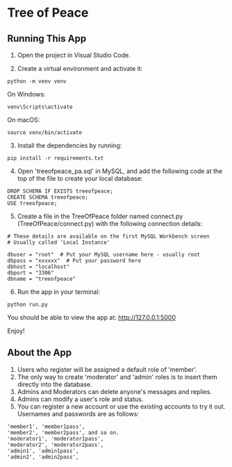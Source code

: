 # Tree of Peace

## Running This App

1. Open the project in Visual Studio Code.

2. Create a virtual environment and activate it:

```
python -m venv venv
```

On Windows:

```
venv\Scripts\activate
```

On macOS:

```
source venv/bin/activate
```

3. Install the dependencies by running:

```
pip install -r requirements.txt
```

4. Open 'treeofpeace_pa.sql' in MySQL, and add the following code at the top of the file to create your local database:

```
DROP SCHEMA IF EXISTS treeofpeace;
CREATE SCHEMA treeofpeace;
USE treeofpeace;
```

5. Create a file in the TreeOfPeace folder named connect.py (TreeOfPeace/connect.py) with the following connection details:

```
# These details are available on the first MySQL Workbench screen
# Usually called 'Local Instance'

dbuser = "root"  # Put your MySQL username here - usually root
dbpass = "xxxxxx"  # Put your password here
dbhost = "localhost"
dbport = "3306"
dbname = "treeofpeace"
```

6. Run the app in your terminal:

```
python run.py
```

You should be able to view the app at: http://127.0.0.1:5000

Enjoy!

## About the App

1. Users who register will be assigned a default role of 'member'.
2. The only way to create 'moderator' and 'admin' roles is to insert them directly into the database.
3. Admins and Moderators can delete anyone's messages and replies.
4. Admins can modify a user's role and status.
5. You can register a new account or use the existing accounts to try it out. Usernames and passwords are as follows:

```
'member1', 'member1pass',
'member2', 'member2pass', and so on.
'moderator1', 'moderator1pass',
'moderator2', 'moderator2pass',
'admin1', 'admin1pass',
'admin2', 'admin2pass',
```
